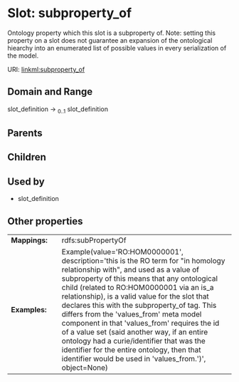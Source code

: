 
# Slot: subproperty_of


Ontology property which this slot is a subproperty of.  Note: setting this property on a slot does not guarantee an expansion of the ontological hiearchy into an enumerated list of possible values in every serialization of the model.

URI: [linkml:subproperty_of](https://w3id.org/linkml/subproperty_of)


## Domain and Range

slot_definition &#8594;  <sub>0..1</sub> slot_definition

## Parents


## Children


## Used by

 * slot_definition

## Other properties

|  |  |  |
| --- | --- | --- |
| **Mappings:** | | rdfs:subPropertyOf |
| **Examples:** | | Example(value='RO:HOM0000001', description='this is the RO term for "in homology relationship with", and used as a value of subproperty of this means that any ontological child (related to RO:HOM0000001 via an is_a relationship), is a valid value for the slot that declares this with the subproperty_of tag.  This differs from the \'values_from\' meta model component in that \'values_from\' requires the id of a value set (said another way, if an entire ontology had a curie/identifier that was the identifier for the entire ontology, then that identifier would be used in \'values_from.\')', object=None) |

